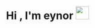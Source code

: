 <h1 align="center"><b>Hi , I'm eynor </b><img src="https://media.giphy.com/media/hvRJCLFzcasrR4ia7z/giphy.gif" width="35"></h1>
